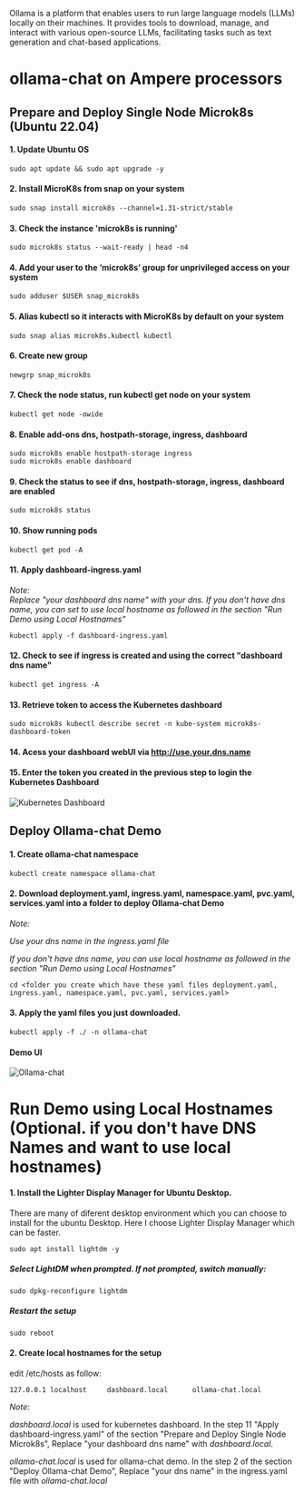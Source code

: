 Ollama is a platform that enables users to run large language models (LLMs) locally on their machines. It provides tools to download, manage, and interact with various open-source LLMs, facilitating tasks such as text generation and chat-based applications.

# ollama-chat on Ampere processors
## Prepare and Deploy Single Node Microk8s (Ubuntu 22.04)
#### 1. Update Ubuntu OS
```sudo apt update && sudo apt upgrade -y```

#### 2. Install MicroK8s from snap on your system
```sudo snap install microk8s --channel=1.31-strict/stable```

#### 3. Check the instance 'microk8s is running'
```sudo microk8s status --wait-ready | head -n4```

#### 4. Add your user to the ‘microk8s’ group for unprivileged access on your system
```sudo adduser $USER snap_microk8s```

#### 5. Alias kubectl so it interacts with MicroK8s by default on your system
```sudo snap alias microk8s.kubectl kubectl```

#### 6. Create new group 
```newgrp snap_microk8s```

#### 7. Check the node status, run kubectl get node on your system
```kubectl get node -owide```

#### 8. Enable add-ons dns, hostpath-storage, ingress, dashboard
```
sudo microk8s enable hostpath-storage ingress
sudo microk8s enable dashboard
```

#### 9. Check the status to see if dns, hostpath-storage, ingress, dashboard are enabled
```sudo microk8s status```

#### 10. Show running pods
```kubectl get pod -A```

#### 11. Apply dashboard-ingress.yaml
*Note:*  
*Replace "your dashboard dns name" with your dns.*
*If you don't have dns name, you can set to use local hostname as followed in the section "Run Demo using Local Hostnames"*       

```kubectl apply -f dashboard-ingress.yaml``` 

#### 12. Check to see if ingress is created and using the correct "dashboard dns name"
```kubectl get ingress -A```

#### 13. Retrieve token to access the Kubernetes dashboard
```sudo microk8s kubectl describe secret -n kube-system microk8s-dashboard-token```

#### 14. Acess your dashboard webUI via http://use.your.dns.name

#### 15. Enter the token you created in the previous step to login the Kubernetes Dashboard
![Kubernetes Dashboard](dashboard-ollama.png)


## Deploy Ollama-chat Demo
#### 1. Create ollama-chat namespace
```kubectl create namespace ollama-chat```

#### 2. Download deployment.yaml, ingress.yaml, namespace.yaml, pvc.yaml, services.yaml into a folder to deploy Ollama-chat Demo
*Note:* 

*Use your dns name in the ingress.yaml file*

*If you don't have dns name, you can use local hostname as followed in the section "Run Demo using Local Hostnames"*

```cd <folder you create which have these yaml files deployment.yaml, ingress.yaml, namespace.yaml, pvc.yaml, services.yaml>```

#### 3. Apply the yaml files you just downloaded.
```kubectl apply -f ./ -n ollama-chat```

#### Demo UI

![Ollama-chat](ollama-chat.png)


# Run Demo using Local Hostnames (Optional. if you don't have DNS Names and want to use local hostnames) 

#### 1. Install the Lighter Display Manager for Ubuntu Desktop.
There are many of diferent desktop environment which you can choose to install for the ubuntu Desktop.  Here I choose
Lighter Display Manager which can be faster.

```sudo apt install lightdm -y```

##### Select *LightDM* when prompted.  If not prompted, switch manually:
```sudo dpkg-reconfigure lightdm```
##### Restart the setup
```sudo reboot```
#### 2. Create local hostnames for the setup
edit /etc/hosts as follow:

```127.0.0.1 localhost	   dashboard.local      ollama-chat.local```

*Note:*

*dashboard.local* is used for kubernetes dashboard.  In the step 11 "Apply dashboard-ingress.yaml" of the section "Prepare and Deploy Single Node Microk8s", Replace "your dashboard dns name" with *dashboard.local*.

*ollama-chat.local* is used for ollama-chat demo.  In  the step 2 of the section "Deploy Ollama-chat Demo", Replace "your dns name" in the ingress.yaml file with *ollama-chat.local*


